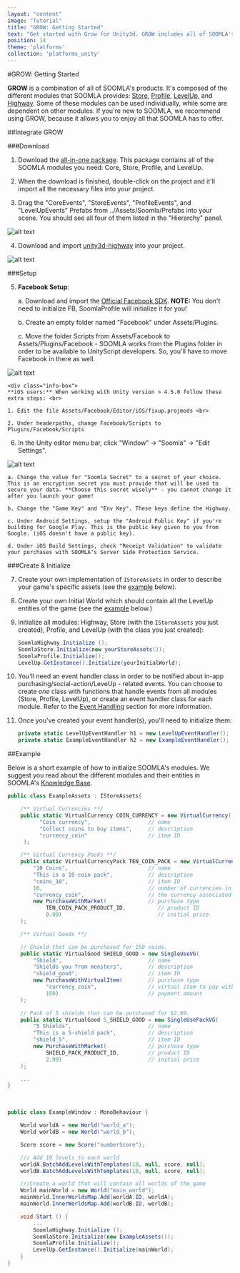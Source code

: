 ```yaml
---
layout: "content"
image: "Tutorial"
title: "GROW: Getting Started"
text: "Get started with Grow for Unity3d. GROW includes all of SOOMLA's modules: Core, Store, Profile, LevelUp, and Highway. Learn how to easily integrate all that SOOMLA offers into your game."
position: 14
theme: 'platforms'
collection: 'platforms_unity'
---
```


#GROW: Getting Started

**GROW** is a combination of all of SOOMLA's products. It's composed of the different modules that SOOMLA provides: [Store](/docs/soomla/store), [Profile](/docs/soomla/profile), [LevelUp](/docs/soomla/levelup), and [Highway](/docs/soomla/highway). Some of these modules can be used individually, while some are dependent on other modules. If you're new to SOOMLA, we recommend using GROW, because it allows you to enjoy all that SOOMLA has to offer.

##Integrate GROW

###Download

1. Download the [all-in-one package](https://github.com/soomla/unity3d-levelup/raw/master/soomla-unity3d-all-in-one.unitypackage). This package contains all of the SOOMLA modules you need: Core, Store, Profile, and LevelUp.

2. When the download is finished, double-click on the project and it'll import all the necessary files into your project.

3. Drag the "CoreEvents", "StoreEvents", "ProfileEvents", and "LevelUpEvents" Prefabs from ../Assets/Soomla/Prefabs into your scene. You should see all four of them listed in the "Hierarchy" panel.

  ![alt text](/img/tutorial_img/grow/prefabs.png "Prefabs")

4. Download and import [unity3d-highway](https://github.com/soomla/unity3d-highway/blob/master/soomla-unity3d-highway.unitypackage) into your project.

  ![alt text](/img/tutorial_img/grow/importHW.png "Import Highway")

###Setup

5. **Facebook Setup**:

	a. Download and import the [Official Facebook SDK](https://developers.facebook.com/docs/unity/getting-started/canvas). **NOTE:** You don't need to initialize FB, SoomlaProfile will initialize it for you!

	b. Create an empty folder named "Facebook" under Assets/Plugins.

	c. Move the folder Scripts from Assets/Facebook to Assets/Plugins/Facebook - SOOMLA works from the Plugins folder in order to be available to UnityScript developers. So, you'll have to move Facebook in there as well.

  ![alt text](/img/tutorial_img/grow/FBfolder.png "Facebook folder")

	<div class="info-box">
	**iOS users:** When working with Unity version > 4.5.0 follow these extra steps: <br>

	1. Edit the file Assets/Facebook/Editor/iOS/fixup.projmods <br>

	2. Under headerpaths, change Facebook/Scripts to Plugins/Facebook/Scripts
  </div>

6. In the Unity editor menu bar, click "Window" -> "Soomla" -> "Edit Settings".

  ![alt text](/img/tutorial_img/grow/soomlaSettings.png "Soomla Settings")

	a. Change the value for "Soomla Secret" to a secret of your choice. This is an encryption secret you must provide that will be used to secure your data. **Choose this secret wisely** - you cannot change it after you launch your game!

	b. Change the "Game Key" and "Env Key". These keys define the Highway.

	c. Under Android Settings, setup the "Android Public Key" if you're building for Google Play. This is the public key given to you from Google. (iOS doesn't have a public key).

	d. Under iOS Build Settings, check "Receipt Validation" to validate your purchases with SOOMLA's Server Side Protection Service.

###Create & Initialize

7. Create your own implementation of `IStoreAssets` in order to describe your game's specific assets (see the [example](#example) below).

8. Create your own Initial World which should contain all the LevelUp entities of the game (see the [example](#example) below.)

9.  Initialize all modules: Highway, Store (with the `IStoreAssets` you just created),  Profile, and LevelUp (with the class you just created):

	``` cs
	SoomlaHighway.Initialize ();
	SoomlaStore.Initialize(new yourStoreAssets());
	SoomlaProfile.Initialize();
	LevelUp.GetInstance().Initialize(yourInitialWorld);
	```

10. You'll need an event handler class in order to be notified about in-app purchasing/social-action/LeveUp - related events. You can choose to create *one* class with functions that handle events from all modules (Store, Profile, LevelUp), or create an event handler class for each module. Refer to the [Event Handling]() section for more information.

11. Once you've created your event handler(s), you'll need to initialize them:

	``` cs
	private static LevelUpEventHandler h1 = new LevelUpEventHandler();
	private static ExampleEventHandler h2 = new ExampleEventHandler();
	```

##Example

Below is a short example of how to initialize SOOMLA's modules. We suggest you read about the different modules and their entities in SOOMLA's [Knowledge Base](/docs/soomla).

``` cs
public class ExampleAssets : IStoreAssets{

	/** Virtual Currencies **/
	public static VirtualCurrency COIN_CURRENCY = new VirtualCurrency(
	      "Coin currency",                  // name
	      "Collect coins to buy items",     // description
	      "currency_coin"                   // item ID
	 );

    /** Virtual Currency Packs **/
    public static VirtualCurrencyPack TEN_COIN_PACK = new VirtualCurrencyPack(
        "10 Coins",                         // name
	    "This is a 10-coin pack",           // description
	    "coins_10",                         // item ID
        10,                                 // number of currencies in the pack
        "currency_coin",                    // the currency associated with this pack
        new PurchaseWithMarket(             // purchase type
            TEN_COIN_PACK_PRODUCT_ID,          // product ID
            0.99)                              // initial price
    );

    /** Virtual Goods **/

    // Shield that can be purchased for 150 coins.
    public static VirtualGood SHIELD_GOOD = new SingleUseVG(
        "Shield",                           // name
	    "Shields you from monsters",        // description
	    "shield_good",                      // item ID
        new PurchaseWithVirtualItem(        // purchase type
            "currency_coin",                // virtual item to pay with
            150)                            // payment amount
    );

    // Pack of 5 shields that can be purchased for $2.99.
    public static VirtualGood 5_SHIELD_GOOD = new SingleUsePackVG(
        "5 Shields",                        // name
	    "This is a 5-shield pack",          // description
	    "shield_5",                         // item ID
        new PurchaseWithMarket(             // purchase type
            SHIELD_PACK_PRODUCT_ID,         // product ID
            2.99)                           // initial price
    );

    ...
}
```

<br>

``` cs
public class ExampleWindow : MonoBehaviour {

	World worldA = new World("world_a");
	World worldB = new World("world_b");

	Score score = new Score("numberScore");

	/// Add 10 levels to each world
	worldA.BatchAddLevelsWithTemplates(10, null, score, null);
	worldB.BatchAddLevelsWithTemplates(10, null, score, null);

	///Create a world that will contain all worlds of the game
	World mainWorld = new World("main_world");
	mainWorld.InnerWorldsMap.Add(worldA.ID, worldA);
	mainWorld.InnerWorldsMap.Add(worldB.ID, worldB);

	void Start () {
		...
		SoomlaHighway.Initialize ();
		SoomlaStore.Initialize(new ExampleAssets());
		SoomlaProfile.Initialize();
		LevelUp.GetInstance().Initialize(mainWorld);
	}
}
```
